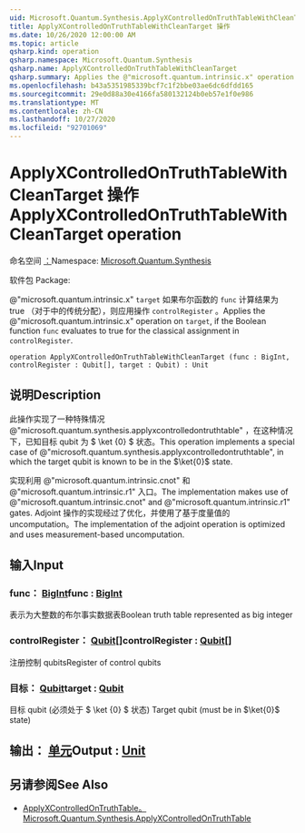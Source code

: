 ```yaml
---
uid: Microsoft.Quantum.Synthesis.ApplyXControlledOnTruthTableWithCleanTarget
title: ApplyXControlledOnTruthTableWithCleanTarget 操作
ms.date: 10/26/2020 12:00:00 AM
ms.topic: article
qsharp.kind: operation
qsharp.namespace: Microsoft.Quantum.Synthesis
qsharp.name: ApplyXControlledOnTruthTableWithCleanTarget
qsharp.summary: Applies the @"microsoft.quantum.intrinsic.x" operation on `target`, if the Boolean function `func` evaluates to true for the classical assignment in `controlRegister`.
ms.openlocfilehash: b43a5351985339bcf7c1f2bbe03ae6dc6dfdd165
ms.sourcegitcommit: 29e0d88a30e4166fa580132124b0eb57e1f0e986
ms.translationtype: MT
ms.contentlocale: zh-CN
ms.lasthandoff: 10/27/2020
ms.locfileid: "92701069"
---
```

# <a name="applyxcontrolledontruthtablewithcleantarget-operation"></a><span data-ttu-id="55dea-102">ApplyXControlledOnTruthTableWithCleanTarget 操作</span><span class="sxs-lookup"><span data-stu-id="55dea-102">ApplyXControlledOnTruthTableWithCleanTarget operation</span></span>

<span data-ttu-id="55dea-103">命名空间 [：](xref:Microsoft.Quantum.Synthesis)</span><span class="sxs-lookup"><span data-stu-id="55dea-103">Namespace: [Microsoft.Quantum.Synthesis](xref:Microsoft.Quantum.Synthesis)</span></span>

<span data-ttu-id="55dea-104">软件包 [](https://nuget.org/packages/)</span><span class="sxs-lookup"><span data-stu-id="55dea-104">Package: [](https://nuget.org/packages/)</span></span>


<span data-ttu-id="55dea-105">@"microsoft.quantum.intrinsic.x" `target` 如果布尔函数的 `func` 计算结果为 true （对于中的传统分配），则应用操作 `controlRegister` 。</span><span class="sxs-lookup"><span data-stu-id="55dea-105">Applies the @"microsoft.quantum.intrinsic.x" operation on `target`, if the Boolean function `func` evaluates to true for the classical assignment in `controlRegister`.</span></span>

```qsharp
operation ApplyXControlledOnTruthTableWithCleanTarget (func : BigInt, controlRegister : Qubit[], target : Qubit) : Unit
```


## <a name="description"></a><span data-ttu-id="55dea-106">说明</span><span class="sxs-lookup"><span data-stu-id="55dea-106">Description</span></span>

<span data-ttu-id="55dea-107">此操作实现了一种特殊情况 @"microsoft.quantum.synthesis.applyxcontrolledontruthtable" ，在这种情况下，已知目标 qubit 为 $ \ket {0} $ 状态。</span><span class="sxs-lookup"><span data-stu-id="55dea-107">This operation implements a special case of @"microsoft.quantum.synthesis.applyxcontrolledontruthtable", in which the target qubit is known to be in the $\ket{0}$ state.</span></span>

<span data-ttu-id="55dea-108">实现利用 @"microsoft.quantum.intrinsic.cnot" 和 @"microsoft.quantum.intrinsic.r1" 入口。</span><span class="sxs-lookup"><span data-stu-id="55dea-108">The implementation makes use of @"microsoft.quantum.intrinsic.cnot" and @"microsoft.quantum.intrinsic.r1" gates.</span></span>  <span data-ttu-id="55dea-109">Adjoint 操作的实现经过了优化，并使用了基于度量值的 uncomputation。</span><span class="sxs-lookup"><span data-stu-id="55dea-109">The implementation of the adjoint operation is optimized and uses measurement-based uncomputation.</span></span>

## <a name="input"></a><span data-ttu-id="55dea-110">输入</span><span class="sxs-lookup"><span data-stu-id="55dea-110">Input</span></span>

### <a name="func--bigint"></a><span data-ttu-id="55dea-111">func： [BigInt](xref:microsoft.quantum.lang-ref.bigint)</span><span class="sxs-lookup"><span data-stu-id="55dea-111">func : [BigInt](xref:microsoft.quantum.lang-ref.bigint)</span></span>

<span data-ttu-id="55dea-112">表示为大整数的布尔事实数据表</span><span class="sxs-lookup"><span data-stu-id="55dea-112">Boolean truth table represented as big integer</span></span>


### <a name="controlregister--qubit"></a><span data-ttu-id="55dea-113">controlRegister： [Qubit](xref:microsoft.quantum.lang-ref.qubit)[]</span><span class="sxs-lookup"><span data-stu-id="55dea-113">controlRegister : [Qubit](xref:microsoft.quantum.lang-ref.qubit)[]</span></span>

<span data-ttu-id="55dea-114">注册控制 qubits</span><span class="sxs-lookup"><span data-stu-id="55dea-114">Register of control qubits</span></span>


### <a name="target--qubit"></a><span data-ttu-id="55dea-115">目标： [Qubit](xref:microsoft.quantum.lang-ref.qubit)</span><span class="sxs-lookup"><span data-stu-id="55dea-115">target : [Qubit](xref:microsoft.quantum.lang-ref.qubit)</span></span>

<span data-ttu-id="55dea-116">目标 qubit (必须处于 $ \ket {0} $ 状态) </span><span class="sxs-lookup"><span data-stu-id="55dea-116">Target qubit (must be in $\ket{0}$ state)</span></span>



## <a name="output--unit"></a><span data-ttu-id="55dea-117">输出： [单元](xref:microsoft.quantum.lang-ref.unit)</span><span class="sxs-lookup"><span data-stu-id="55dea-117">Output : [Unit](xref:microsoft.quantum.lang-ref.unit)</span></span>



## <a name="see-also"></a><span data-ttu-id="55dea-118">另请参阅</span><span class="sxs-lookup"><span data-stu-id="55dea-118">See Also</span></span>

- [<span data-ttu-id="55dea-119">ApplyXControlledOnTruthTable。</span><span class="sxs-lookup"><span data-stu-id="55dea-119">Microsoft.Quantum.Synthesis.ApplyXControlledOnTruthTable</span></span>](xref:Microsoft.Quantum.Synthesis.ApplyXControlledOnTruthTable)